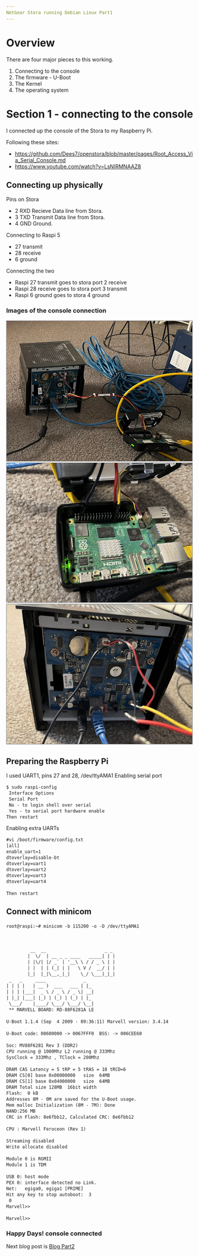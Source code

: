 ```yaml
---
NetGear Stora running Debian Linux Part1
---
```



# Overview
There are four major pieces to this working.
1. Connecting to the console
2. The firmware - U-Boot
3. The Kernel
4. The operating system

# Section 1 - connecting to the console

I connected up the console of the Stora to my Raspberry Pi.

Following these sites: 
- <a>https://github.com/Dees7/openstora/blob/master/pages/Root_Access_Via_Serial_Console.md</a>
- <a>https://www.youtube.com/watch?v=LsNIRMNAAZ8</a>

## Connecting up physically
Pins on Stora
- 2 RXD Recieve Data line from Stora.
- 3 TXD Transmit Data line from Stora.
- 4 GND Ground.

Connecting to Raspi 5
- 27 transmit
- 28 receive
- 6 ground

Connecting the two
- Raspi 27 transmit goes to stora port 2 receive
- Raspi 28 receive goes to stora port 3 transmit
- Raspi 6 ground goes to stora 4 ground

### Images of the console connection
<img src= "https://raw.githubusercontent.com/nzdavidv/pages/refs/heads/main/images/IMG_0424-EDIT.jpg" alt="pic3 my very rough connecting Raspi to Stora" style="width:500px;border: 1px solid grey;">

<img src= "https://raw.githubusercontent.com/nzdavidv/pages/refs/heads/main/images/IMG_0425.jpg" alt="pic3 my very rough connecting Raspi to Stora" style="width:500px;border: 1px solid grey;">

<img src= "https://raw.githubusercontent.com/nzdavidv/pages/refs/heads/main/images/IMG_0426.jpg" alt="pic3 my very rough connecting Raspi to Stora" style="width:500px;border: 1px solid grey;">


## Preparing the Raspberry Pi
I used UART1, pins 27 and 28, /dev/ttyAMA1
Enabling serial port
```
$ sudo raspi-config
 Interface Options
 Serial Port
 No - to login shell over serial
 Yes - to serial port hardware enable
Then restart
```

Enabling extra UARTs
```
#vi /boot/firmware/config.txt
[all]
enable_uart=1
dtoverlay=disable-bt
dtoverlay=uart1
dtoverlay=uart2
dtoverlay=uart3
dtoverlay=uart4

Then restart
```
## Connect with minicom
```
root@raspi:~# minicom -b 115200 -o -D /dev/ttyAMA1

                                                                                                              
                                                                                                              
         __  __                      _ _                                                                      
        |  \/  | __ _ _ ____   _____| | |                                                                     
        | |\/| |/ _` | '__\ \ / / _ \ | |                                                                     
        | |  | | (_| | |   \ V /  __/ | |                                                                     
        |_|  |_|\__,_|_|    \_/ \___|_|_|                                                                     
 _   _     ____              _                                                                                
| | | |   | __ )  ___   ___ | |_ 
| | | |___|  _ \ / _ \ / _ \| __| 
| |_| |___| |_) | (_) | (_) | |_ 
 \___/    |____/ \___/ \___/ \__| 
 ** MARVELL BOARD: RD-88F6281A LE 

U-Boot 1.1.4 (Sep  4 2009 - 09:36:11) Marvell version: 3.4.14

U-Boot code: 00600000 -> 0067FFF0  BSS: -> 006CEE60

Soc: MV88F6281 Rev 3 (DDR2)
CPU running @ 1000Mhz L2 running @ 333Mhz
SysClock = 333Mhz , TClock = 200Mhz 

DRAM CAS Latency = 5 tRP = 5 tRAS = 18 tRCD=6
DRAM CS[0] base 0x00000000   size  64MB 
DRAM CS[1] base 0x04000000   size  64MB 
DRAM Total size 128MB  16bit width
Flash:  0 kB
Addresses 8M - 0M are saved for the U-Boot usage.
Mem malloc Initialization (8M - 7M): Done
NAND:256 MB
CRC in Flash: 8e6fbb12, Calculated CRC: 8e6fbb12

CPU : Marvell Feroceon (Rev 1)

Streaming disabled 
Write allocate disabled

Module 0 is RGMII
Module 1 is TDM

USB 0: host mode
PEX 0: interface detected no Link.
Net:   egiga0, egiga1 [PRIME]
Hit any key to stop autoboot:  3 
 0 
Marvell>> 

Marvell>> 

```
### Happy Days! console connected

Next blog post is <a href="StoraLinux2.md">Blog Part2</a>
